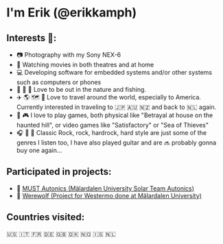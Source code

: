 # I'm Erik (@erikkamph)

## Interests :eyes::
- :camera: Photography with my Sony NEX-6
- :movie_camera: Watching movies in both theatres and at home
- :computer: Developing software for embedded systems and/or other systems such as computers or phones
- :fishing_pole_and_fish: :evergreen_tree: :deciduous_tree: Love to be out in the nature and fishing.
- :airplane: :earth_americas: :world_map: :compass: Love to travel around the world, especially to America. Currently interested in traveling to :jp: :australia: :new_zealand: and back to :netherlands: again.
- :game_die: :video_game: I love to play games, both physical like "Betrayal at house on the haunted hill", or video games like "Satisfactory" or "Sea of Thieves"
- :headphones: :guitar: :musical_note: Classic Rock, rock, hardrock, hard style are just some of the genres I listen too, I have also played guitar and are :soon: probably gonna buy one again...

## Participated in projects:
- :car: [MUST Autonics (Mälardalen University Solar Team Autonics)](https://github.com/ProjectMDH/MUST-Autonics)
- :wolf: [Werewolf (Project for Westermo done at Mälardalen University)](https://github.com/erikkamph/Werewolf)

## Countries visited:
:us: :it: :fr: :de: :gb: :denmark: :norway: :iceland: :netherlands:
